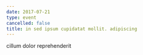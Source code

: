 ```yaml
---
date: 2017-07-21
type: event
cancelled: false
title: in sed ipsum cupidatat mollit. adipiscing
---
```

cillum dolor reprehenderit